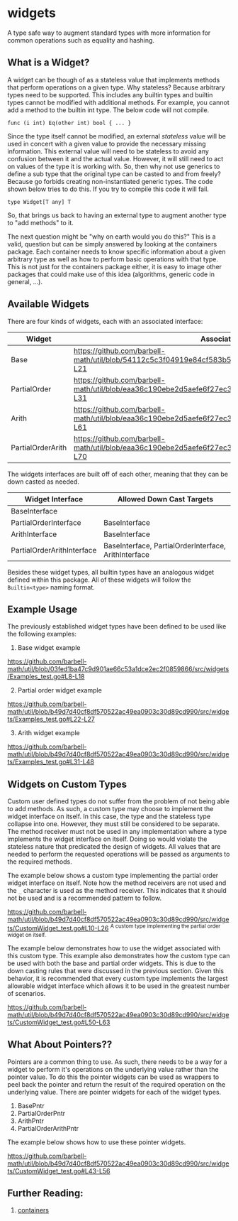 # widgets

A type safe way to augment standard types with more information for common
operations such as equality and hashing.

## What is a Widget?

A widget can be though of as a stateless value that implements methods that
perform operations on a given type. Why stateless? Because arbitrary types need
to be supported. This includes any builtin types and builtin types cannot be
modified with additional methods. For example, you cannot add a method to the
builtin int type. The below code will not compile.

```golang
func (i int) Eq(other int) bool { ... }
```

Since the type itself cannot be modified, an external _stateless_ value will be
used in concert with a given value to provide the necessary missing information.
This external value will need to be stateless to avoid any confusion between it
and the actual value. However, it will still need to act on values of the type
it is working with. So, then why not use generics to define a sub type that the
original type can be casted to and from freely? Because go forbids creating
non-instantiated generic types. The code shown below tries to do this. If you
try to compile this code it will fail.

```golang
type Widget[T any] T
```

So, that brings us back to having an external type to augment another type to
"add methods" to it.

The next question might be "why on earth would you do this?" This is a valid,
question but can be simply answered by looking at the containers package. Each
container needs to know specific information about a given arbitrary type as
well as how to perform basic operations with that type. This is not just for the
containers package either, it is easy to image other packages that could make
use of this idea (algorithms, generic code in general, ...).

## Available Widgets

There are four kinds of widgets, each with an associated interface:

| Widget            | Associated Interface |
|-------------------|----------------------|
| Base              | https://github.com/barbell-math/util/blob/54112c5c3f04919e84cf583b531e7266fa948823/src/widgets/Common.go#L8-L21 |
| PartialOrder      | https://github.com/barbell-math/util/blob/eaa36c190ebe2d5aefe6f27ec3c588f8ea68458b/src/widgets/Common.go#L23-L31 |
| Arith             | https://github.com/barbell-math/util/blob/eaa36c190ebe2d5aefe6f27ec3c588f8ea68458b/src/widgets/Common.go#L33-L61 |
| PartialOrderArith | https://github.com/barbell-math/util/blob/eaa36c190ebe2d5aefe6f27ec3c588f8ea68458b/src/widgets/Common.go#L63-L70 |

The widgets interfaces are built off of each other, meaning that they can be
down casted as needed.

| Widget Interface           | Allowed Down Cast Targets |
|----------------------------|---------------------------|
| BaseInterface              | |
| PartialOrderInterface      | BaseInterface |
| ArithInterface             | BaseInterface |
| PartialOrderArithInterface | BaseInterface, PartialOrderInterface, ArithInterface |

Besides these widget types, all builtin types have an analogous widget defined
within this package. All of these widgets will follow the `Builtin<type>` naming
format.

## Example Usage

The previously established widget types have been defined to be used like the
following examples:

1. Base widget example

https://github.com/barbell-math/util/blob/03fed1ba47c9d901ae66c53a1dce2ec2f0859866/src/widgets/Examples_test.go#L8-L18

2. Partial order widget example

https://github.com/barbell-math/util/blob/b49d7d40cf8df570522ac49ea0903c30d89cd990/src/widgets/Examples_test.go#L22-L27

3. Arith widget example

https://github.com/barbell-math/util/blob/b49d7d40cf8df570522ac49ea0903c30d89cd990/src/widgets/Examples_test.go#L31-L48

## Widgets on Custom Types

Custom user defined types do not suffer from the problem of not being able to
add methods. As such, a custom type may choose to implement the widget interface
on itself. In this case, the type and the stateless type collapse into one.
However, they must still be considered to be separate. The method receiver must
not be used in any implementation where a type implements the widget interface
on itself. Doing so would violate the stateless nature that predicated the
design of widgets. All values that are needed to perform the requested
operations will be passed as arguments to the required methods.

The example below shows a custom type implementing the partial order widget
interface on itself. Note how the method receivers are not used and the `_`
character is used as the method receiver. This indicates that it should not be
used and is a recommended pattern to follow.

https://github.com/barbell-math/util/blob/b49d7d40cf8df570522ac49ea0903c30d89cd990/src/widgets/CustomWidget_test.go#L10-L26
<sup>A custom type implementing the partial order widget on itself.</sup>

The example below demonstrates how to use the widget associated with this custom
type. This example also demonstrates how the custom type can be used with both
the base and partial order widgets. This is due to the down casting rules that
were discussed in the previous section. Given this behavior, it is recommended
that every custom type implements the largest allowable widget interface which
allows it to be used in the greatest number of scenarios.

https://github.com/barbell-math/util/blob/b49d7d40cf8df570522ac49ea0903c30d89cd990/src/widgets/CustomWidget_test.go#L50-L63

## What About Pointers??

Pointers are a common thing to use. As such, there needs to be a way for a
widget to perform it's operations on the underlying value rather than the
pointer value. To do this the pointer widgets can be used as wrappers to peel
back the pointer and return the result of the required operation on the
underlying value. There are pointer widgets for each of the widget types.

1. BasePntr
1. PartialOrderPntr
1. ArithPntr
1. PartialOrderArithPntr

The example below shows how to use these pointer widgets.

https://github.com/barbell-math/util/blob/b49d7d40cf8df570522ac49ea0903c30d89cd990/src/widgets/CustomWidget_test.go#L43-L56

## Further Reading:

1. [containers](../container/README.md)
